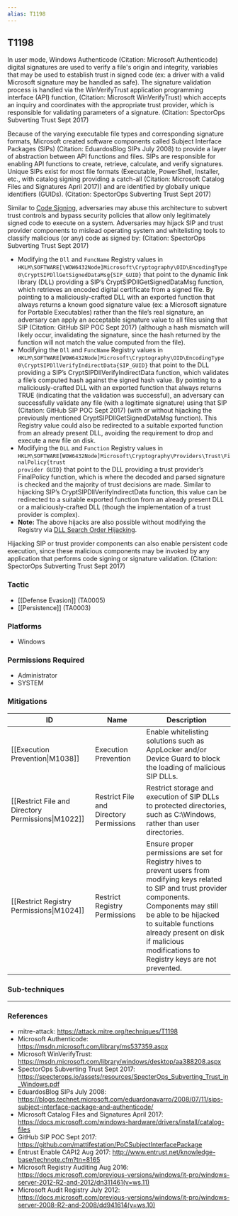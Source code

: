 ```yaml
---
alias: T1198
---
```


## T1198

In user mode, Windows Authenticode (Citation: Microsoft Authenticode) digital signatures are used to verify a file's origin and integrity, variables that may be used to establish trust in signed code (ex: a driver with a valid Microsoft signature may be handled as safe). The signature validation process is handled via the WinVerifyTrust application programming interface (API) function,  (Citation: Microsoft WinVerifyTrust) which accepts an inquiry and coordinates with the appropriate trust provider, which is responsible for validating parameters of a signature. (Citation: SpectorOps Subverting Trust Sept 2017)

Because of the varying executable file types and corresponding signature formats, Microsoft created software components called Subject Interface Packages (SIPs) (Citation: EduardosBlog SIPs July 2008) to provide a layer of abstraction between API functions and files. SIPs are responsible for enabling API functions to create, retrieve, calculate, and verify signatures. Unique SIPs exist for most file formats (Executable, PowerShell, Installer, etc., with catalog signing providing a catch-all  (Citation: Microsoft Catalog Files and Signatures April 2017)) and are identified by globally unique identifiers (GUIDs). (Citation: SpectorOps Subverting Trust Sept 2017)

Similar to [Code Signing](https://attack.mitre.org/techniques/T1116), adversaries may abuse this architecture to subvert trust controls and bypass security policies that allow only legitimately signed code to execute on a system. Adversaries may hijack SIP and trust provider components to mislead operating system and whitelisting tools to classify malicious (or any) code as signed by: (Citation: SpectorOps Subverting Trust Sept 2017)

* Modifying the <code>Dll</code> and <code>FuncName</code> Registry values in <code>HKLM\SOFTWARE[\WOW6432Node\]Microsoft\Cryptography\OID\EncodingType 0\CryptSIPDllGetSignedDataMsg\{SIP_GUID}</code> that point to the dynamic link library (DLL) providing a SIP’s CryptSIPDllGetSignedDataMsg function, which retrieves an encoded digital certificate from a signed file. By pointing to a maliciously-crafted DLL with an exported function that always returns a known good signature value (ex: a Microsoft signature for Portable Executables) rather than the file’s real signature, an adversary can apply an acceptable signature value to all files using that SIP (Citation: GitHub SIP POC Sept 2017) (although a hash mismatch will likely occur, invalidating the signature, since the hash returned by the function will not match the value computed from the file).
* Modifying the <code>Dll</code> and <code>FuncName</code> Registry values in <code>HKLM\SOFTWARE\[WOW6432Node\]Microsoft\Cryptography\OID\EncodingType 0\CryptSIPDllVerifyIndirectData\{SIP_GUID}</code> that point to the DLL providing a SIP’s CryptSIPDllVerifyIndirectData function, which validates a file’s computed hash against the signed hash value. By pointing to a maliciously-crafted DLL with an exported function that always returns TRUE (indicating that the validation was successful), an adversary can successfully validate any file (with a legitimate signature) using that SIP (Citation: GitHub SIP POC Sept 2017) (with or without hijacking the previously mentioned CryptSIPDllGetSignedDataMsg function). This Registry value could also be redirected to a suitable exported function from an already present DLL, avoiding the requirement to drop and execute a new file on disk.
* Modifying the <code>DLL</code> and <code>Function</code> Registry values in <code>HKLM\SOFTWARE\[WOW6432Node\]Microsoft\Cryptography\Providers\Trust\FinalPolicy\{trust provider GUID}</code> that point to the DLL providing a trust provider’s FinalPolicy function, which is where the decoded and parsed signature is checked and the majority of trust decisions are made. Similar to hijacking SIP’s CryptSIPDllVerifyIndirectData function, this value can be redirected to a suitable exported function from an already present DLL or a maliciously-crafted DLL (though the implementation of a trust provider is complex).
* **Note:** The above hijacks are also possible without modifying the Registry via [DLL Search Order Hijacking](https://attack.mitre.org/techniques/T1038).

Hijacking SIP or trust provider components can also enable persistent code execution, since these malicious components may be invoked by any application that performs code signing or signature validation. (Citation: SpectorOps Subverting Trust Sept 2017)


### Tactic
- [[Defense Evasion]] (TA0005)
- [[Persistence]] (TA0003)

### Platforms
- Windows

### Permissions Required
- Administrator
- SYSTEM

### Mitigations

| ID | Name | Description |
| --- | --- | --- |
| [[Execution Prevention\|M1038]] | Execution Prevention | Enable whitelisting solutions such as AppLocker and/or Device Guard to block the loading of malicious SIP DLLs. |
| [[Restrict File and Directory Permissions\|M1022]] | Restrict File and Directory Permissions | Restrict storage and execution of SIP DLLs to protected directories, such as C:\\Windows, rather than user directories. |
| [[Restrict Registry Permissions\|M1024]] | Restrict Registry Permissions | Ensure proper permissions are set for Registry hives to prevent users from modifying keys related to SIP and trust provider components. Components may still be able to be hijacked to suitable functions already present on disk if malicious modifications to Registry keys are not prevented.  |

### Sub-techniques


---
### References

- mitre-attack: https://attack.mitre.org/techniques/T1198
- Microsoft Authenticode: https://msdn.microsoft.com/library/ms537359.aspx
- Microsoft WinVerifyTrust: https://msdn.microsoft.com/library/windows/desktop/aa388208.aspx
- SpectorOps Subverting Trust Sept 2017: https://specterops.io/assets/resources/SpecterOps_Subverting_Trust_in_Windows.pdf
- EduardosBlog SIPs July 2008: https://blogs.technet.microsoft.com/eduardonavarro/2008/07/11/sips-subject-interface-package-and-authenticode/
- Microsoft Catalog Files and Signatures April 2017: https://docs.microsoft.com/windows-hardware/drivers/install/catalog-files
- GitHub SIP POC Sept 2017: https://github.com/mattifestation/PoCSubjectInterfacePackage
- Entrust Enable CAPI2 Aug 2017: http://www.entrust.net/knowledge-base/technote.cfm?tn=8165
- Microsoft Registry Auditing Aug 2016: https://docs.microsoft.com/previous-versions/windows/it-pro/windows-server-2012-R2-and-2012/dn311461(v=ws.11)
- Microsoft Audit Registry July 2012: https://docs.microsoft.com/previous-versions/windows/it-pro/windows-server-2008-R2-and-2008/dd941614(v=ws.10)
